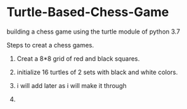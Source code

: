 # Turtle-Based-Chess-Game
building a chess game using the turtle module of python 3.7


Steps to creat a chess games.

1.  Creat a 8*8 grid of red and black squares.

2.  initialize 16 turtles of 2 sets with black and white colors.
3.  i will add later as i will make it through
4.  
